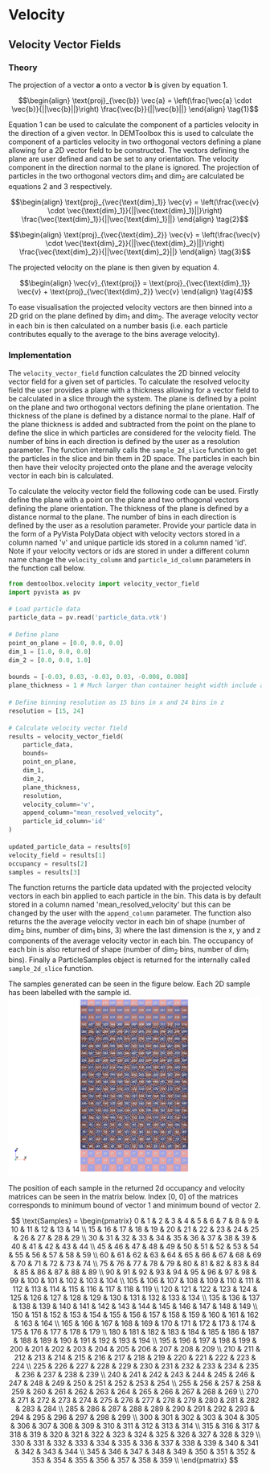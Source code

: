 # Velocity
## Velocity Vector Fields
### Theory

The projection of a vector **a** onto a vector **b** is given by equation 1.

```math
\begin{align}
\text{proj}_{\vec{b}} \vec{a} = \left(\frac{\vec{a} \cdot \vec{b}}{||\vec{b}||}\right) \frac{\vec{b}}{||\vec{b}||}
\end{align}
\tag{1}
```

Equation 1 can be used to calculate the component of a particles velocity in the direction of a given vector. In DEMToolbox this is used to calculate the component of a particles velocity in two orthogonal vectors defining a plane allowing for a 2D vector field to be constructed. The vectors defining the plane are user defined and can be set to any orientation. The velocity component in the direction normal to the plane is ignored. The projection of particles in the two orthogonal vectors $\text{dim}_1$ and $\text{dim}_2$ are calculated be equations 2 and 3 respectively.

```math
\begin{align}
\text{proj}_{\vec{\text{dim}_1}} \vec{v} = \left(\frac{\vec{v} \cdot \vec{\text{dim}_1}}{||\vec{\text{dim}_1}||}\right) \frac{\vec{\text{dim}_1}}{||\vec{\text{dim}_1}||}
\end{align}
\tag{2}
``` 

```math
\begin{align}
\text{proj}_{\vec{\text{dim}_2}} \vec{v} = \left(\frac{\vec{v} \cdot \vec{\text{dim}_2}}{||\vec{\text{dim}_2}||}\right) \frac{\vec{\text{dim}_2}}{||\vec{\text{dim}_2}||}
\end{align}
\tag{3}
```

The projected velocity on the plane is then given by equation 4.

```math
\begin{align}
\vec{v}_{\text{proj}} = \text{proj}_{\vec{\text{dim}_1}} \vec{v} + \text{proj}_{\vec{\text{dim}_2}} \vec{v}
\end{align}
\tag{4}
```

To ease visualisation the projected velocity vectors are then binned into a 2D grid on the plane defined by $\text{dim}_1$ and $\text{dim}_2$. The average velocity
vector in each bin is then calculated on a number basis (i.e. each particle contributes equally to the average to the bins average velocity).

### Implementation

The `velocity_vector_field` function calculates the 2D binned velocity vector field for a given set of particles. To calculate the resolved velocity field the user provides a plane with a thickness allowing for a vector field to be calculated in a slice through the system. The plane is defined by a point on the plane and two orthogonal vectors defining the plane orientation. The thickness of the plane is defined by a distance normal to the plane. Half of the plane thickness is added and subtracted from the point on the plane to define the slice in which particles are considered for the velocity field. The number of bins in each direction is defined by the user as a resolution parameter. The function internally calls the `sample_2d_slice` function to get the particles in the slice and bin them in 2D space. The particles in each bin then have their velocity projected onto the plane and the average velocity vector in each bin is calculated.

To calculate the velocity vector field the following code can be used. Firstly define
the plane with a point on the plane and two orthogonal vectors defining the plane orientation. The thickness of the plane is defined by a distance normal to the plane. The number of bins in each direction is defined by the user as a resolution parameter.
Provide your particle data in the form of a  PyVista PolyData object with velocity vectors stored in a column named 'v' and unique particle ids stored in a column named 'id'. Note if your velocity vectors or ids are stored in under a different column name change the `velocity_column` and `particle_id_column` parameters in the function call below.

```python
from demtoolbox.velocity import velocity_vector_field
import pyvista as pv

# Load particle data
particle_data = pv.read('particle_data.vtk')

# Define plane
point_on_plane = [0.0, 0.0, 0.0]
dim_1 = [1.0, 0.0, 0.0]
dim_2 = [0.0, 0.0, 1.0]

bounds = [-0.03, 0.03, -0.03, 0.03, -0.008, 0.088] 
plane_thickness = 1 # Much larger than container height width include all particles

# Define binning resolution as 15 bins in x and 24 bins in z 
resolution = [15, 24]

# Calculate velocity vector field
results = velocity_vector_field(
    particle_data,
    bounds=
    point_on_plane,
    dim_1,
    dim_2,
    plane_thickness,
    resolution,
    velocity_column='v',
    append_column="mean_resolved_velocity",
    particle_id_column='id'
)

updated_particle_data = results[0]
velocity_field = results[1]
occupancy = results[2]
samples = results[3]
```

The function returns the particle data updated with the projected velocity vectors in each bin applied to each particle in the bin. This data is by default stored in a column named 'mean_resolved_velocity' but this can be changed by the user with the `append_column` parameter. The function also returns the the average velocity vector in each bin of shape (number of $\text{dim}_2$ bins, number of $\text{dim}_1$ bins, 3) where the last dimension is the x, y and z components of the average velocity vector in each bin. The occupancy of each bin is also returned of shape (number of $\text{dim}_2$ bins, number of $\text{dim}_1$ bins). Finally a ParticleSamples object is returned for the internally called `sample_2d_slice` function.

The samples generated can be seen in the figure below. Each 2D sample has been labelled with the sample id.
![2d_samples](https://github.com/Jack-Grogan/DEMToolbox/blob/main/docs/images/2D_sampling.png)

The position of each sample in the returned 2d occupancy and velocity matrices can be seen in the matrix below. Index [0, 0] of the matrices corresponds to minimum bound of vector 1 and minimum bound of vector 2. 

$$
\text{Samples} = \begin{pmatrix}
  0 & 1 & 2 & 3 & 4 & 5 & 6 & 7 & 8 & 9 & 10 & 11 & 12 & 13 & 14 \\
  15 & 16 & 17 & 18 & 19 & 20 & 21 & 22 & 23 & 24 & 25 & 26 & 27 & 28 & 29 \\ 30 & 31 & 32 & 33 & 34 & 35 & 36 & 37 & 38 & 39 & 40 & 41 & 42 & 43 & 44 \\
  45 & 46 & 47 & 48 & 49 & 50 & 51 & 52 & 53 & 54 & 55 & 56 & 57 & 58 & 59 \\
  60 & 61 & 62 & 63 & 64 & 65 & 66 & 67 & 68 & 69 & 70 & 71 & 72 & 73 & 74 \\
  75 & 76 & 77 & 78 & 79 & 80 & 81 & 82 & 83 & 84 & 85 & 86 & 87 & 88 & 89 \\
  90 & 91 & 92 & 93 & 94 & 95 & 96 & 97 & 98 & 99 & 100 & 101 & 102 & 103 & 104 \\
  105 & 106 & 107 & 108 & 109 & 110 & 111 & 112 & 113 & 114 & 115 & 116 & 117 & 118 & 119 \\
  120 & 121 & 122 & 123 & 124 & 125 & 126 & 127 & 128 & 129 & 130 & 131 & 132 & 133 & 134 \\
  135 & 136 & 137 & 138 & 139 & 140 & 141 & 142 & 143 & 144 & 145 & 146 & 147 & 148 & 149 \\
  150 & 151 & 152 & 153 & 154 & 155 & 156 & 157 & 158 & 159 & 160 & 161 & 162 & 163 & 164 \\
  165 & 166 & 167 & 168 & 169 & 170 & 171 & 172 & 173 & 174 & 175 & 176 & 177 & 178 & 179 \\
  180 & 181 & 182 & 183 & 184 & 185 & 186 & 187 & 188 & 189 & 190 & 191 & 192 & 193 & 194 \\
  195 & 196 & 197 & 198 & 199 & 200 & 201 & 202 & 203 & 204 & 205 & 206 & 207 & 208 & 209 \\
  210 & 211 & 212 & 213 & 214 & 215 & 216 & 217 & 218 & 219 & 220 & 221 & 222 & 223 & 224 \\
  225 & 226 & 227 & 228 & 229 & 230 & 231 & 232 & 233 & 234 & 235 & 236 & 237 & 238 & 239 \\
  240 & 241 & 242 & 243 & 244 & 245 & 246 & 247 & 248 & 249 & 250 & 251 & 252 & 253 & 254 \\
  255 & 256 & 257 & 258 & 259 & 260 & 261 & 262 & 263 & 264 & 265 & 266 & 267 & 268 & 269 \\
  270 & 271 & 272 & 273 & 274 & 275 & 276 & 277 & 278 & 279 & 280 & 281 & 282 & 283 & 284 \\
  285 & 286 & 287 & 288 & 289 & 290 & 291 & 292 & 293 & 294 & 295 & 296 & 297 & 298 & 299 \\
  300 & 301 & 302 & 303 & 304 & 305 & 306 & 307 & 308 & 309 & 310 & 311 & 312 & 313 & 314 \\
  315 & 316 & 317 & 318 & 319 & 320 & 321 & 322 & 323 & 324 & 325 & 326 & 327 & 328 & 329 \\
  330 & 331 & 332 & 333 & 334 & 335 & 336 & 337 & 338 & 339 & 340 & 341 & 342 & 343 & 344 \\
  345 & 346 & 347 & 348 & 349 & 350 & 351 & 352 & 353 & 354 & 355 & 356 & 357 & 358 & 359 \\
\end{pmatrix}
$$
